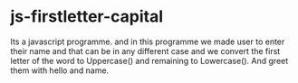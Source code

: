 # js-firstletter-capital
Its a javascript programme. and in this programme we made user to enter their name and that can be in any different case and we convert the first letter of the  word to Uppercase() and remaining to Lowercase(). And greet them with hello and name.
